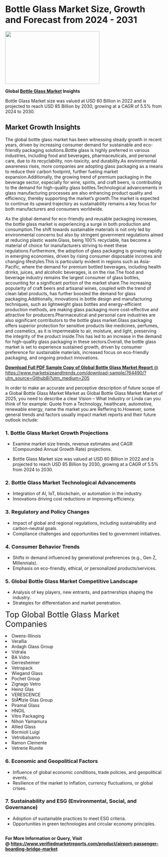 <H1>Bottle Glass Market Size, Growth and Forecast from 2024 - 2031</H1><img class="aligncenter size-medium wp-image-584254" src="https://thirdeyenews.in/wp-content/uploads/2024/09/Global-Market-Research-300x168.jpeg" alt="" width="300" height="168" /><p><strong>Global&nbsp;<a href="https://www.marketsizeandtrends.com/download-sample/764490/?utm_source=Github8j?utm_medium=205">Bottle Glass Market</a> Insights</strong></p><p>Bottle Glass Market size was valued at USD 60 Billion in 2022 and is projected to reach USD 85 Billion by 2030, growing at a CAGR of 5.5% from 2024 to 2030.</p><p><h2>Market Growth Insights</h2> <p>The global bottle glass market has been witnessing steady growth in recent years, driven by increasing consumer demand for sustainable and eco-friendly packaging solutions.Bottle glass is highly preferred in various industries, including food and beverages, pharmaceuticals, and personal care, due to its recyclability, non-toxicity, and durability.As environmental awareness rises, more companies are adopting glass packaging as a means to reduce their carbon footprint, further fueling market expansion.Additionally, the growing trend of premium packaging in the beverage sector, especially for wine, spirits, and craft beers, is contributing to the demand for high-quality glass bottles.Technological advancements in glass manufacturing processes are also enhancing product quality and efficiency, thereby supporting the market’s growth.The market is expected to continue its upward trajectory as sustainability remains a key focus for both manufacturers and consumers worldwide.</p> <p><a href="#"></a></p> <p>As the global demand for eco-friendly and reusable packaging increases, the bottle glass market is experiencing a surge in both production and consumption.The shift towards sustainable materials is not only led by environmental concerns but also by stringent government regulations aimed at reducing plastic waste.Glass, being 100% recyclable, has become a material of choice for manufacturers striving to meet these regulations.Furthermore, the adoption of glass packaging is growing rapidly in emerging economies, driven by rising consumer disposable incomes and changing lifestyles.This is particularly evident in regions such as Asia-Pacific, where the demand for premium bottled beverages, including health drinks, juices, and alcoholic beverages, is on the rise.The food and beverage industry remains the largest consumer of glass bottles, accounting for a significant portion of the market share.The increasing popularity of craft beers and artisanal wines, coupled with the trend of clean label products, has further boosted the demand for glass packaging.Additionally, innovations in bottle design and manufacturing techniques, such as lightweight glass bottles and energy-efficient production methods, are making glass packaging more cost-effective and attractive for producers.Pharmaceutical and personal care industries are also significant contributors to the bottle glass market.Glass packaging offers superior protection for sensitive products like medicines, perfumes, and cosmetics, as it is impermeable to air, moisture, and light, preserving the integrity of the product inside.This has led to an increase in the demand for high-quality glass packaging in these sectors.Overall, the bottle glass market is set to experience sustained growth, driven by consumer preference for sustainable materials, increased focus on eco-friendly packaging, and ongoing product innovations.<p><a href="#"></p><p><span class=""><strong>Download Full PDF Sample Copy of Global Bottle Glass Market Report</strong> @ <a href="https://www.marketsizeandtrends.com/download-sample/764490/?utm_source=Github8j?utm_medium=205" target="_blank">https://www.marketsizeandtrends.com/download-sample/764490/?utm_source=Github8j?utm_medium=205</a></span></p><p>In order to make an accurate and perceptive description of future scope of a Global&nbsp;Bottle Glass Market Market as Global&nbsp;Bottle Glass Market Market of 2025, you need to describe a clear Vision &ndash; What Industry or Linda can you think of for example: Quote from a Technology, healthcare, automotive, renewable energy, name the market you are Reffering to.However, some general trends and factors usually impact market reports and their future outlook include:</p><h3>1.&nbsp;<strong>Bottle Glass Market Growth Projections</strong></h3><ul><li>Examine market size trends, revenue estimates and CAGR (Compounded Annual Growth Rate) projections.</li><li><p>Bottle Glass Market size was valued at USD 60 Billion in 2022 and is projected to reach USD 85 Billion by 2030, growing at a CAGR of 5.5% from 2024 to 2030.</p></li></ul><h3>2.&nbsp;<strong>Bottle Glass Market Technological Advancements</strong></h3><ul><li>Integration of AI, IoT, blockchain, or automation in the industry.</li><li>Innovations driving cost reductions or improving efficiency.</li></ul><h3>3.&nbsp;<strong>Regulatory and Policy Changes</strong></h3><ul><li>Impact of global and regional regulations, including sustainability and carbon-neutral goals.</li><li>Compliance challenges and opportunities tied to government initiatives.</li></ul><h3>4.&nbsp;<strong>Consumer Behavior Trends</strong></h3><ul><li>Shifts in demand influenced by generational preferences (e.g., Gen Z, Millennials).</li><li>Emphasis on eco-friendly, ethical, or personalized products/services.</li></ul><h3>5.&nbsp;<strong>Global Bottle Glass Market Competitive Landscape</strong></h3><ul><li>Analysis of key players, new entrants, and partnerships shaping the industry.</li><li>Strategies for differentiation and market penetration.</li></ul><p data-pm-slice="1 1 []"><span style="color: inherit; font-family: inherit; font-size: 25px;">Top Global Bottle Glass Market Companies</span></p><div class="" data-test-id=""><p><li>Owens-Illinois</li><li> Verallia</li><li> Ardagh Glass Group</li><li> Vidrala</li><li> BA Vidro</li><li> Gerresheimer</li><li> Vetropack</li><li> Wiegand Glass</li><li> Pochet Group</li><li> Zignago Vetro</li><li> Heinz Glas</li><li> VERESCENCE</li><li> StÃ¶lzle Glas Group</li><li> Piramal Glass</li><li> HNGIL</li><li> Vitro Packaging</li><li> Nihon Yamamura</li><li> Allied Glass</li><li> Bormioli Luigi</li><li> Vetrobalsamo</li><li> Ramon Clemente</li><li> Vetrerie Riunite</li></p></div><h3>6.&nbsp;<strong>Economic and Geopolitical Factors</strong></h3><ul><li>Influence of global economic conditions, trade policies, and geopolitical events.</li><li>Resilience of the market to inflation, currency fluctuations, or global crises.</li></ul><h3>7.&nbsp;<strong>Sustainability and ESG (Environmental, Social, and Governance)</strong></h3><ul><li>Adoption of sustainable practices to meet ESG criteria.</li><li>Opportunities in green technologies and circular economy principles.</li></ul><h2><strong style="font-size: 14px;">For More Information or Query, Visit @&nbsp;</strong><a style="background-color: #ffffff; font-size: 14px;" href="https://www.marketsizeandtrends.com/report/bottle-glass-market/" target="_blank">https://www.verifiedmarketreports.com/product/airport-passenger-boarding-bridge-market</a></h2>